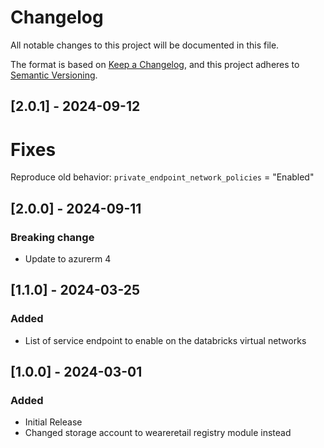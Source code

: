<!-- markdownlint-disable MD024 -->
# Changelog

All notable changes to this project will be documented in this file.

The format is based on [Keep a Changelog](https://keepachangelog.com/en/1.0.0/),
and this project adheres to [Semantic Versioning](https://semver.org/spec/v2.0.0.html).

## [2.0.1] - 2024-09-12

# Fixes

Reproduce old behavior: `private_endpoint_network_policies` = "Enabled"

## [2.0.0] - 2024-09-11

### Breaking change

- Update to azurerm 4

## [1.1.0] - 2024-03-25

### Added

- List of service endpoint to enable on the databricks virtual networks

## [1.0.0] - 2024-03-01

### Added

- Initial Release
- Changed storage account to weareretail registry module instead
